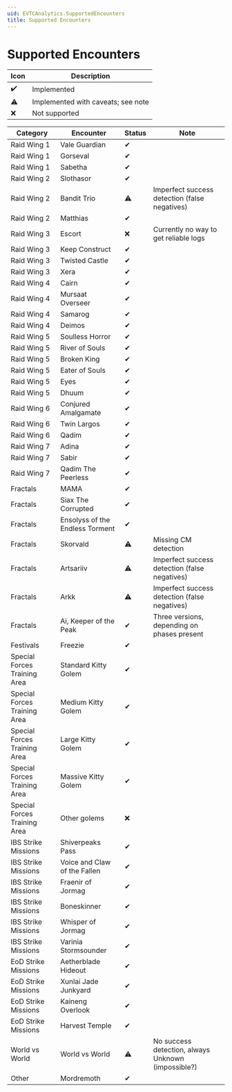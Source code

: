 ```yaml
---
uid: EVTCAnalytics.SupportedEncounters
title: Supported Encounters
---
```

# Supported Encounters

Icon | Description
------|-------------
✔️   | Implemented
⚠️   | Implemented with caveats; see note
❌   | Not supported

Category | Encounter                       | Status | Note
---------|---------------------------------|--------|-----
Raid Wing 1 | Vale Guardian                   | ✔
Raid Wing 1 | Gorseval                        | ✔
Raid Wing 1 | Sabetha                         | ✔
Raid Wing 2 | Slothasor                       | ✔
Raid Wing 2 | Bandit Trio                     | ⚠️ | Imperfect success detection (false negatives)
Raid Wing 2 | Matthias                        | ✔
Raid Wing 3 | Escort                          | ❌ | Currently no way to get reliable logs
Raid Wing 3 | Keep Construct                  | ✔
Raid Wing 3 | Twisted Castle                  | ✔
Raid Wing 3 | Xera                            | ✔
Raid Wing 4 | Cairn                           | ✔
Raid Wing 4 | Mursaat Overseer                | ✔
Raid Wing 4 | Samarog                         | ✔
Raid Wing 4 | Deimos                          | ✔
Raid Wing 5 | Soulless Horror                 | ✔
Raid Wing 5 | River of Souls                  | ✔
Raid Wing 5 | Broken King                     | ✔
Raid Wing 5 | Eater of Souls                  | ✔
Raid Wing 5 | Eyes                            | ✔
Raid Wing 5 | Dhuum                           | ✔
Raid Wing 6 | Conjured Amalgamate             | ✔
Raid Wing 6 | Twin Largos                     | ✔
Raid Wing 6 | Qadim                           | ✔
Raid Wing 7 | Adina                           | ✔
Raid Wing 7 | Sabir                           | ✔
Raid Wing 7 | Qadim The Peerless              | ✔
Fractals | MAMA                            | ✔
Fractals | Siax The Corrupted              | ✔
Fractals | Ensolyss of the Endless Torment | ✔
Fractals | Skorvald                        | ⚠️ | Missing CM detection
Fractals | Artsariiv                       | ⚠️ | Imperfect success detection (false negatives)
Fractals | Arkk                            | ⚠️ | Imperfect success detection (false negatives)
Fractals | Ai, Keeper of the Peak          | ✔ | Three versions, depending on phases present
Festivals | Freezie                         | ✔
Special Forces Training Area | Standard Kitty Golem            | ✔
Special Forces Training Area | Medium Kitty Golem              | ✔
Special Forces Training Area | Large Kitty Golem               | ✔
Special Forces Training Area | Massive Kitty Golem             | ✔
Special Forces Training Area | Other golems                    | ❌
IBS Strike Missions | Shiverpeaks Pass                | ✔
IBS Strike Missions | Voice and Claw of the Fallen    | ✔
IBS Strike Missions | Fraenir of Jormag               | ✔
IBS Strike Missions | Boneskinner                     | ✔
IBS Strike Missions | Whisper of Jormag               | ✔
IBS Strike Missions | Varinia Stormsounder            | ✔
EoD Strike Missions | Aetherblade Hideout             | ✔
EoD Strike Missions | Xunlai Jade Junkyard            | ✔
EoD Strike Missions | Kaineng Overlook                | ✔
EoD Strike Missions | Harvest Temple                  | ✔
World vs World | World vs World                  | ⚠️ | No success detection, always Unknown (impossible?)
Other | Mordremoth                      | ✔
